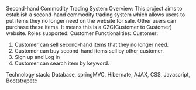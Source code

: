 Second-hand Commodity Trading System
Overview:
This project aims to establish a second-hand commodity trading system which allows users to put items they no longer need on the website for sale. Other users can purchase these items. It means this is a C2C(Customer to Customer) website.
Roles supported:
Customer
Functionalities:
Customer: 
1.	Customer can sell second-hand items that they no longer need.
2.	Customer can buy second-hand items sell by other customer.
3.	Sign up and Log in
4.	Customer can search item by keyword.

Technology stack:
Database, springMVC, Hibernate, AJAX, CSS, Javascript, Bootstrapetc
